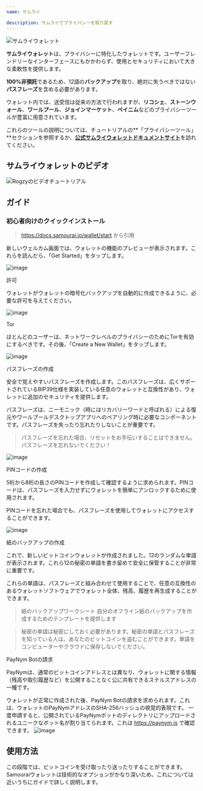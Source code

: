 ```yaml
---
name: サムライ

description: サムライでプライバシーを取り戻す
---
```


![サムライウォレット](assets/cover.jpeg)

**サムライウォレット**は、プライバシーに特化したウォレットです。ユーザーフレンドリーなインターフェースにもかかわらず、使用とセキュリティにおいて大きな柔軟性を提供します。

**100%非預託**であるため、12語の**バックアップ**を取り、絶対に失うべきではない**パスフレーズ**を含める必要があります。

ウォレット内では、送受信は従来の方法で行われますが、**リコシェ**、**ストーンウォール**、**ワールプール**、**ジョインマーケット**、**ペイニム**などのプライバシーツールが豊富に用意されています。

これらのツールの説明については、チュートリアルの**「プライバシーツール」**セクションを参照するか、[**公式サムライウォレットドキュメントサイト**](https://docs.samourai.io/)を訪れてください。

## サムライウォレットのビデオ

![Rogzyのビデオチュートリアル](https://youtu.be/ajs1a8m76TI)

## ガイド

### 初心者向けのクイックインストール

> https://docs.samourai.io/wallet/start から引用

新しいウェルカム画面では、ウォレットの機能のプレビューが表示されます。これらを読んだら、「Get Started」をタップします。

![image](assets/1.webp)

許可

ウォレットがウォレットの暗号化バックアップを自動的に作成できるように、必要な許可を与えてください。

![image](assets/2.webp)

Tor

ほとんどのユーザーは、ネットワークレベルのプライバシーのためにTorを有効にするべきです。その後、「Create a New Wallet」をタップします。

![image](assets/3.webp)

パスフレーズの作成

安全で覚えやすいパスフレーズを作成します。このパスフレーズは、広くサポートされているBIP39仕様を実装している任意のウォレットと互換性があり、ウォレットに追加のセキュリティを提供します。

パスフレーズは、ニーモニック（時にはリカバリーワードと呼ばれる）による復元やワールプールデスクトップアプリへのペアリング時に必要なコンポーネントです。パスフレーズを失ったり忘れたりしないことが重要です。

> パスフレーズを忘れた場合、リセットをお手伝いすることはできません。
> パスフレーズを忘れないでください！

![image](assets/4.webp)

PINコードの作成

5桁から8桁の長さのPINコードを作成して確認するように求められます。PINコードは、パスフレーズを入力せずにウォレットを簡単にアンロックするために使用されます。

PINコードを忘れた場合でも、パスフレーズを使用してウォレットにアクセスすることができます。

![image](assets/5.webp)

紙のバックアップの作成

これで、新しいビットコインウォレットが作成されました。12のランダムな単語が表示されます。これら12の秘密の単語を書き留めて安全に保管することが非常に重要です。

これらの単語は、パスフレーズと組み合わせて使用することで、任意の互換性のあるウォレットソフトウェアでウォレット全体、残高、履歴を再生成することができます。

> 紙のバックアップワークシート 自分のオフライン紙のバックアップを作成するためのテンプレートを提供します

> 秘密の単語は秘密にしておく必要があります。秘密の単語とパスフレーズを知っている人は、あなたのビットコインを盗むことができます。単語をコンピューターやクラウドに保存しないでください。

PayNym Botの請求

PayNymは、通常のビットコインアドレスとは異なり、ウォレットに関する情報（残高や取引履歴など）を公開することなく公に共有できるステルスアドレスの一種です。

ウォレットが正常に作成された後、PayNym Botの請求を求められます。これは、ウォレットのPayNymアドレスのSHA-256ハッシュの視覚的表現です。
一度申請すると、公開されているPayNymボットのディレクトリにアップロードされるユニークなボット名が割り当てられます。これは https://paynym.is で確認できます。
![image](assets/6.webp)

## 使用方法

この段階では、ビットコインを受け取ったり送ったりすることができます。Samouraiウォレットは技術的なオプションがかなり深いため、これについては近いうちにガイドで詳しく説明します。